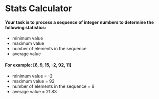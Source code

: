 
   # Stats Calculator
#### Your task is to process a sequence of integer numbers to determine the following statistics:
- minimum value
- maximum value
- number of elements in the sequence
- average value
#### For example: [6, 9, 15, -2, 92, 11]
- minimum value = -2
- maximum value = 92
- number of elements in the sequence = 6
- average value = 21.83